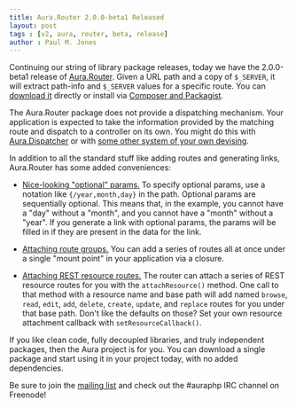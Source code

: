 ```yaml
---
title: Aura.Router 2.0.0-beta1 Released
layout: post
tags : [v2, aura, router, beta, release]
author : Paul M. Jones
---
```


Continuing our string of library package releases, today we have the 2.0.0-beta1 release of [Aura.Router](https://github.com/auraphp/Aura.Router/tree/2.x). Given a URL path and a copy of `$_SERVER`, it will extract path-info and `$_SERVER` values for a specific route. You can [download it](https://github.com/auraphp/Aura.Router/releases) directly or install via [Composer and Packagist](https://packagist.org/packages/aura/router).

The Aura.Router package does not provide a dispatching mechanism. Your application is expected to take the information provided by the matching route and dispatch to a controller on its own. You might do this with [Aura.Dispatcher](https://github.com/auraphp/Aura.Dispatcher/tree/2.x) or with [some other system of your own devising](https://github.com/auraphp/Aura.Router/tree/2.x#dispatching-a-route).

In addition to all the standard stuff like adding routes and generating links, Aura.Router has some added conveniences:

- [Nice-looking "optional" params.](https://github.com/auraphp/Aura.Router/tree/2.x#optional-params) To specify optional params, use a notation like `{/year,month,day}` in the path. Optional params are sequentially optional. This means that, in the example, you cannot have a "day" without a "month", and you cannot have a "month" without a "year". If you generate a link with optional params, the params will be filled in if they are present in the data for the link.

- [Attaching route groups.](https://github.com/auraphp/Aura.Router/tree/2.x#attaching-route-groups) You can add a series of routes all at once under a single "mount point" in your application via a closure.

- [Attaching REST resource routes.](https://github.com/auraphp/Aura.Router/tree/2.x#attaching-rest-resource-routes) The router can attach a series of REST resource routes for you with the `attachResource()` method. One call to that method with a resource name and base path will add named `browse`, `read`, `edit`, `add`, `delete`, `create`, `update`, and `replace` routes for you under that base path. Don't like the defaults on those? Set your own resource attachment callback with `setResourceCallback()`.

If you like clean code, fully decoupled libraries, and truly independent packages, then the Aura project is for you. You can download a single package and start using it in your project today, with no added dependencies.

Be sure to join the [mailing list](http://groups.google.com/group/auraphp) and check out the #auraphp IRC channel on Freenode!

